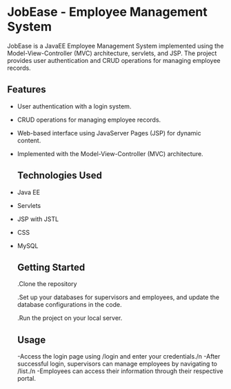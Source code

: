 # JobEase - Employee Management System
JobEase is a JavaEE Employee Management System implemented using the Model-View-Controller (MVC) architecture, servlets, and JSP.
The project provides user authentication and CRUD operations for managing employee records.
## Features

- User authentication with a login system.
- CRUD operations for managing employee records.
- Web-based interface using JavaServer Pages (JSP) for dynamic content.
- Implemented with the Model-View-Controller (MVC) architecture.

  ## Technologies Used

- Java EE
- Servlets
- JSP with JSTL
- CSS
- MySQL

  ## Getting Started
  
  .Clone the repository
     
  .Set up your databases for supervisors and employees, and update the database configurations in the code.

  .Run the project on your local server.
  ## Usage  
  -Access the login page using /login and enter your credentials./n
  -After successful login, supervisors can manage employees by navigating to /list./n
  -Employees can access their information through their respective portal.
  
   

